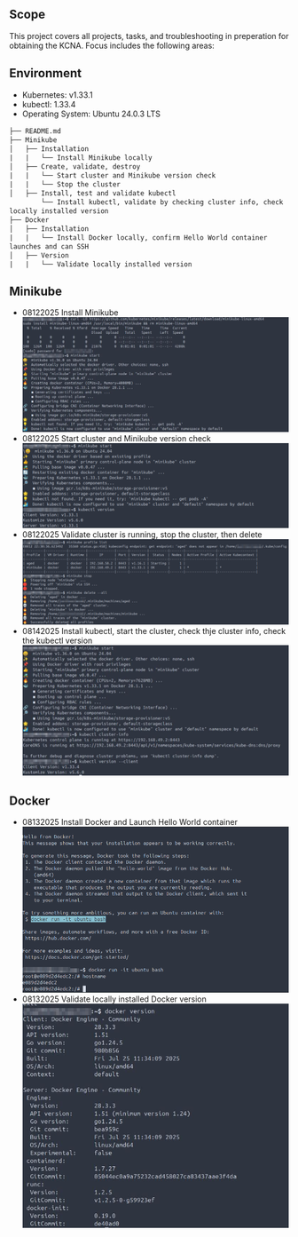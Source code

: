 ## Scope
This project covers all projects, tasks, and troubleshooting in preperation for obtaining the KCNA. Focus includes the following areas: 

## Environment
- Kubernetes: v1.33.1
- kubectl: 1.33.4
- Operating System: Ubuntu 24.0.3 LTS

```
├── README.md
├── Minikube
│   ├── Installation
|   |   └── Install Minikube locally
│   ├── Create, validate, destroy
|   |   └── Start cluster and Minikube version check
|   |   └── Stop the cluster
│   ├── Install, test and validate kubectl
        └── Install kubectl, validate by checking cluster info, check locally installed version
├── Docker
│   ├── Installation
|   |   └── Install Docker locally, confirm Hello World container launches and can SSH
│   ├── Version
|   |   └── Validate locally installed version
```
## Minikube
- 08122025 Install Minikube
  ![MK1-1](Minikube/MK1-1.jpg)
- 08122025 Start cluster and Minikube version check
  ![MK1-2](Minikube/MK1-2.jpg)
- 08122025 Validate cluster is running, stop the cluster, then delete
  ![MK1-3](Minikube/MK1-3.jpg)
- 08142025 Install kubectl, start the cluster, check thje cluster info, check the kubectl version
  ![MK1-4](Minikube/MK1-4.jpg)

## Docker
- 08132025 Install Docker and Launch Hello World container
  ![Doc1-1](Docker/Doc1-1.jpg)
- 08132025 Validate locally installed Docker version
  ![Doc1-2](Docker/Doc1-2.jpg)
